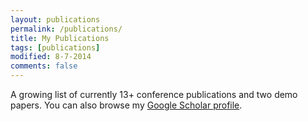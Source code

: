 ```yaml
---
layout: publications
permalink: /publications/
title: My Publications
tags: [publications]
modified: 8-7-2014
comments: false
---
```


A growing list of currently 13+ conference publications and two demo papers. You can also browse my <a href="http://scholar.google.es/citations?user=eUae2K0AAAAJ" target="_blank">Google Scholar profile</a>.
